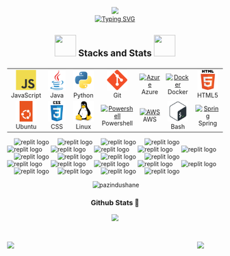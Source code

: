 <div align="center"><img src="https://github.com/Anmol-Baranwal/Cool-GIFs-For-GitHub/assets/74038190/d48893bd-0757-481c-8d7e-ba3e163feae7" /> </div>



<div align="center">
    <a href="https://git.io/typing-svg"><img src="https://readme-typing-svg.demolab.com?font=&pause=2000&color=0771F7&background=87FF6000&center=true&vCenter=true&repeat=true&random=true&width=670&lines=Hello%2C+Welcome+to+my+Github;Senior+AI+%26+GPT+%26+Frontend(React%2C+Next.js%2C+Nuxt.js%2C+Angular)" alt="Typing SVG" /></a>
</div>
    
<h2 align="center">
    <img src="https://media.tenor.com/SNL9_xhZl9oAAAAi/waving-hand-joypixels.gif" width="50" height="50"/> 
        Stacks and Stats
    <img src="https://media.tenor.com/SNL9_xhZl9oAAAAi/waving-hand-joypixels.gif" width="50" height="50"/>
</h2>

###

<div align="center">
    <table align="center">
        <tr>
            <td align="center" width="96">
            <a href="https://www.javascript.com/">
                <img src="https://raw.githubusercontent.com/devicons/devicon/master/icons/javascript/javascript-original.svg" width="48" height="48" alt="JavaScript" />
            </a>
            <br>JavaScript
            </td>
            <td align="center" width="96">
            <a href="https://www.oracle.org/">
                <img src="https://raw.githubusercontent.com/devicons/devicon/master/icons/java/java-original.svg" width="48" height="48" alt="Java" />
            </a>
            <br>Java
            </td>
            <td align="center" width="96">
            <a href="https://www.python.org/">
                <img src="https://raw.githubusercontent.com/devicons/devicon/master/icons/python/python-original.svg" width="48" height="48" alt="Python" />
            </a>
            <br>Python
            </td>
            </td>
            <td align="center" width="96">
            <a href="https://git-scm.com/" >
                <img src="https://raw.githubusercontent.com/devicons/devicon/master/icons/git/git-original.svg" width="48" height="48" alt="git" />
            </a>
            <br>Git
            </td>
            <td align="center" width="96">
            <a href="https://azure.microsoft.com/" >
                <img src="https://www.vectorlogo.zone/logos/microsoft_azure/microsoft_azure-icon.svg" width="48" height="48" alt="Azure" />
            </a>
            <br>Azure
            </td>
            <td align="center" width="96">
            <a href="https://www.docker.com/" >
                <img src="https://www.vectorlogo.zone/logos/docker/docker-icon.svg" width="48" height="48" alt="Docker" />
            </a>
            <br>Docker
            </td>
            <td align="center" width="96"> 
            <a href="https://developer.mozilla.org/en-US/docs/Glossary/HTML5" >
                <img src="https://raw.githubusercontent.com/devicons/devicon/master/icons/html5/html5-original-wordmark.svg" width="48" height="48" alt="html" />
            </a>
            <br>HTML5
            </td>
        </tr>
        <tr>
            <td align="center" width="96">
            <a href="https://ubuntu.com/" >
                <img src="https://raw.githubusercontent.com/devicons/devicon/master/icons/ubuntu/ubuntu-plain.svg" width="48" height="48" alt="ubuntu" />
            </a>
            <br>Ubuntu
            </td>
            <td align="center"  width="96">
            <a href="https://developer.mozilla.org/en-US/docs/Web/CSS">
                <img src="https://raw.githubusercontent.com/devicons/devicon/master/icons/css3/css3-original-wordmark.svg" width="48" height="48" alt="css" />
            </a>
            <br>CSS
            </td>
            <td align="center"  width="96">
            <a href="https://www.linux.org/">
                <img src="https://raw.githubusercontent.com/devicons/devicon/master/icons/linux/linux-original.svg" width="48" height="48" alt="linux" />
            </a>
            <br>Linux
            </td>
            <td align="center" width="96">
            <a href="https://docs.microsoft.com/en-us/powershell/">
                <img src="https://raw.githubusercontent.com/PowerShell/PowerShell/master/assets/ps_black_128.svg" width="48" height="48" alt="Powershell" />
            </a>
            <br>Powershell
            </td>
            <td align="center"  width="96">
            <a href="https://aws.amazon.com/">
                <img src="https://www.vectorlogo.zone/logos/amazon_aws/amazon_aws-icon.svg" width="48" height="48" alt="AWS" />
            </a>
            <br>AWS
            </td>
            <td align="center" width="96">
            <a href="#" >
                <img src="https://raw.githubusercontent.com/devicons/devicon/master/icons/bash/bash-original.svg" width="48" height="48" alt="bash" />
            </a>
            <br>Bash
            </td>
            </td>
            <td align="center" width="96">
            <a href="https://spring.io/" >
                <img src="https://www.vectorlogo.zone/logos/springio/springio-icon.svg" width="48" height="48" alt="Spring" />
            </a>
            <br>Spring
            </td>
        </tr>
    </table> 
</div>
<img width="12"  />
  <img src="https://cdn.jsdelivr.net/gh/devicons/devicon/icons/typescript/typescript-original.svg" height="30" alt="replit logo"  />
  <img width="12"  />
  <img src="https://skillicons.dev/icons?i=replit" height="30" alt="replit logo"  />
  <img width="12"  />
  <img src="https://skillicons.dev/icons?i=replit" height="30" alt="replit logo"  />
  <img width="12"  />
  <img src="https://skillicons.dev/icons?i=replit" height="30" alt="replit logo"  />
  <img width="12"  />
  <img src="https://skillicons.dev/icons?i=replit" height="30" alt="replit logo"  />
  <img width="12"  />
  <img src="https://skillicons.dev/icons?i=replit" height="30" alt="replit logo"  />
  <img width="12"  />
  <img src="https://skillicons.dev/icons?i=replit" height="30" alt="replit logo"  />
  <img width="12"  />
  <img src="https://skillicons.dev/icons?i=replit" height="30" alt="replit logo"  />
  <img width="12"  />
  <img src="https://skillicons.dev/icons?i=replit" height="30" alt="replit logo"  />
  <img width="12"  />
  <img src="https://skillicons.dev/icons?i=replit" height="30" alt="replit logo"  />
  <img width="12"  />
  <img src="https://skillicons.dev/icons?i=replit" height="30" alt="replit logo"  />
  <img width="12"  />
  <img src="https://skillicons.dev/icons?i=replit" height="30" alt="replit logo"  />
  <img width="12"  />
  <img src="https://skillicons.dev/icons?i=replit" height="30" alt="replit logo"  />
  <img width="12"  />
  <img src="https://skillicons.dev/icons?i=replit" height="30" alt="replit logo"  />
  <img width="12"  />
  <img src="https://skillicons.dev/icons?i=replit" height="30" alt="replit logo"  />
  <img width="12"  />
  <img src="https://skillicons.dev/icons?i=replit" height="30" alt="replit logo"  />
  <img width="12"  />
  <img src="https://skillicons.dev/icons?i=replit" height="30" alt="replit logo"  />
  <img width="12"  />
  <img src="https://skillicons.dev/icons?i=replit" height="30" alt="replit logo"  />
  <img width="12"  />
  <img src="https://skillicons.dev/icons?i=replit" height="30" alt="replit logo"  />
  <img width="12"  />
  <img src="https://skillicons.dev/icons?i=replit" height="30" alt="replit logo"  />
  <img width="12"  />
  <img src="https://skillicons.dev/icons?i=replit" height="30" alt="replit logo"  />
  <img width="12"  />
  <img src="https://skillicons.dev/icons?i=replit" height="30" alt="replit logo"  />

<p align="center">&nbsp;<img align="center" src="https://github-readme-stats.vercel.app/api?username=pazindushane&theme=chartreuse-dark&show_icons=true&locale=en" alt="pazindushane" /></p>

<h3 align="center">
Github Stats 🧐
</h3>
<p align="center"> <img src="https://github-readme-streak-stats.herokuapp.com?user=masterGenerativeAI&theme=tokyonight-duo&date_format=M%20j%5B%2C%20Y%5D&card_width=556&type=png&border=050BEB&background=FFFFFF&stroke=0C0AEB&ring=8DEB76&fire=EB0000&currStreakNum=54EB0F&sideNums=14EB01"/> </p>

<br>
<p> <img align="left" src="https://user-images.githubusercontent.com/74038190/229223263-cf2e4b07-2615-4f87-9c38-e37600f8381a.gif" width="400">


<p align="center">
  <img src="https://capsule-render.vercel.app/api?type=waving&color=gradient&height=80&section=footer"/>
</p>
